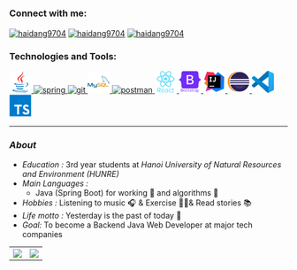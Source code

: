 <h3 align="left">Connect with me:</h3>
<p align="left">
<a href="https://www.facebook.com/profile.php?id=100023366718276" target="blank"><img align="center" src="https://raw.githubusercontent.com/rahuldkjain/github-profile-readme-generator/master/src/images/icons/Social/facebook.svg" alt="haidang9704" height="30" width="40" /></a>
<a href="https://www.linkedin.com/in/h%E1%BA%A3i-%C4%91%C4%83ng-ho%C3%A0ng-98a1b932a/" target="blank"><img align="center" src="https://raw.githubusercontent.com/rahuldkjain/github-profile-readme-generator/master/src/images/icons/Social/linked-in-alt.svg" alt="haidang9704" height="30" width="40" /></a>
<a href="https://leetcode.com/u/danghoang9704/" target="blank"><img align="center" src="https://raw.githubusercontent.com/rahuldkjain/github-profile-readme-generator/master/src/images/icons/Social/leet-code.svg" alt="haidang9704" height="30" width="40" /></a>
</p>
<h3 align="left">Technologies and Tools:</h3>
<p align="left"> 
    <a href="https://www.java.com" target="_blank" rel="noreferrer"> <img src="https://raw.githubusercontent.com/devicons/devicon/master/icons/java/java-original.svg" alt="java" width="40" height="40"/> </a>
<a href="https://spring.io/" target="_blank" rel="noreferrer"> <img src="https://www.vectorlogo.zone/logos/springio/springio-icon.svg" alt="spring" width="40" height="40"/> </a>
<a href="https://git-scm.com/" target="_blank" rel="noreferrer"> <img src="https://www.vectorlogo.zone/logos/git-scm/git-scm-icon.svg" alt="git" width="40" height="40"/> </a>
<a href="https://www.mysql.com/" target="_blank" rel="noreferrer"> <img src="https://raw.githubusercontent.com/devicons/devicon/master/icons/mysql/mysql-original-wordmark.svg" alt="mysql" width="40" height="40"/> </a>
<a href="https://postman.com" target="_blank" rel="noreferrer"> <img src="https://www.vectorlogo.zone/logos/getpostman/getpostman-icon.svg" alt="postman" width="40" height="40"/> </a>
<a href="https://reactjs.org/" target="_blank" rel="noreferrer"> <img src="https://raw.githubusercontent.com/devicons/devicon/master/icons/react/react-original-wordmark.svg" alt="react" width="40" height="40"/> </a>
<a href="https://getbootstrap.com" target="_blank" rel="noreferrer"> <img src="https://raw.githubusercontent.com/devicons/devicon/master/icons/bootstrap/bootstrap-plain-wordmark.svg" alt="bootstrap" width="40" height="40"/> </a>
<a href="https://www.jetbrains.com/idea/" target="_blank" rel="noreferrer"> <img src="https://raw.githubusercontent.com/devicons/devicon/master/icons/intellij/intellij-original.svg" alt="intellij" width="40" height="40"/> </a>
<a href="https://www.eclipse.org/" target="_blank" rel="noreferrer"> <img src="https://raw.githubusercontent.com/devicons/devicon/master/icons/eclipse/eclipse-original.svg" alt="eclipse" width="40" height="40"/> </a>
<a href="https://code.visualstudio.com/" target="_blank" rel="noreferrer"> <img src="https://raw.githubusercontent.com/devicons/devicon/master/icons/vscode/vscode-original.svg" alt="vscode" width="40" height="40"/> </a>
<a href="https://www.typescriptlang.org/" target="_blank" rel="noreferrer">
  <img src="https://raw.githubusercontent.com/devicons/devicon/master/icons/typescript/typescript-original.svg" alt="typescript" width="40" height="40"/>
</a>
     </p>


---------------------------------------------------------------------------------------------------------------------------------------------------------------------------------
### <i>About</i>

-  *Education :* 3rd year students at *Hanoi University of Natural Resources and Environment (HUNRE)*
-  *Main Languages :*
    - Java (Spring Boot) for working 💼 and algorithms 🧮
-  *Hobbies :* Listening to music 🎧 & Exercise 🏋️‍♂️& Read stories 📚
-  *Life motto :* Yesterday is the past of today 🎯
-  *Goal:* To become a Backend Java Web Developer at major tech companies

<table align="center">
  <tr>
    <td>
     <img width="780px" align="center" src="https://github-readme-stats.vercel.app/api/top-langs/?username=DangDangHoccOdE&hide=c%23,powershell,Mathematica,Ruby,Objective-C,Objective-C%2b%2b,Cuda&title_color=61dafb&text_color=ffffff&icon_color=61dafb&bg_color=20232a&langs_count=8&layout=compact&border_color=61dafb&hide_border=true" />
    </td>
    <td>
       <img align="center" width="1000px" src="https://github-readme-stats.vercel.app/api?username=DangDangHoccOdE&show_icons=true&theme=react&border_color=61dafb&hide_border=true&rank_icon=github&include_all_commits=true" />
    </td>
  </tr>
</table>
